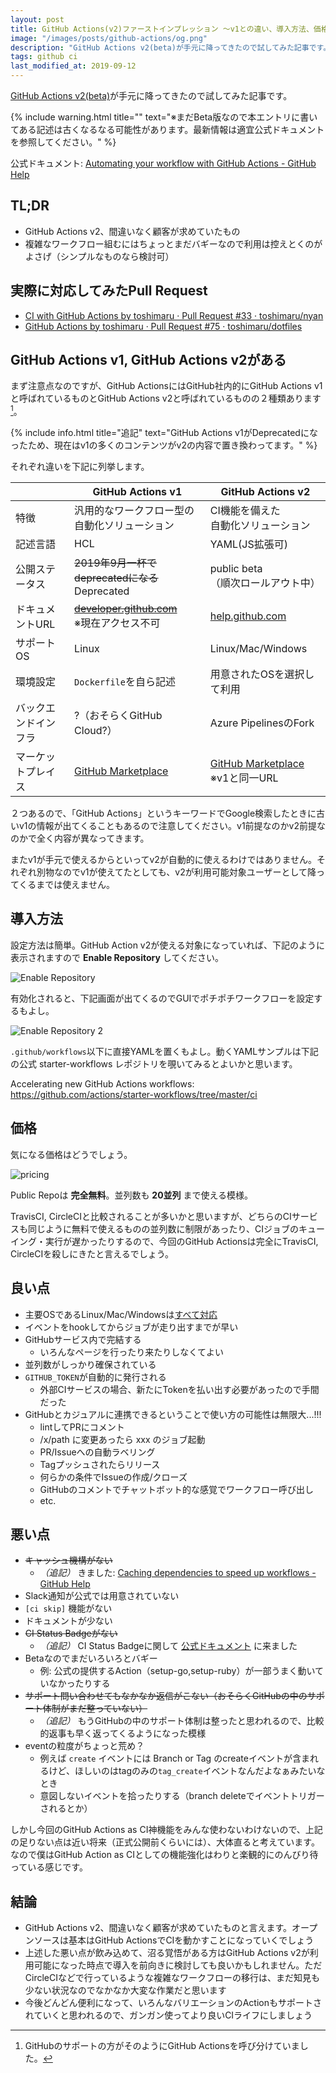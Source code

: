 ```yaml
---
layout: post
title: GitHub Actions(v2)ファーストインプレッション 〜v1との違い、導入方法、価格、良い点・悪い点〜
image: "/images/posts/github-actions/og.png"
description: "GitHub Actions v2(beta)が手元に降ってきたので試してみた記事です。 ※まだBeta版なので本エントリに書いてある記述は古くなるなる可能性があります。最新情報は適宜公式ドキュメントを参照してください。 TL;DR GitHub Actions v2、間違いなく顧客が求めていたもの 複雑なワークフロー組むにはちょっとまだバギーなので利用は控えとくのがよさげ（シンプルなものなら検討可） GitHub Actions v1, GitHub Actions v2がある まず注意点なのですが、GitHub ActionsにはGitHub社内的にGitHub Actions v1と呼ばれているものとGitHub Actions v2と呼ばれているものの２種類あります。それぞれ違いを下記に列挙します。"
tags: github ci
last_modified_at: 2019-09-12
---
```


[GitHub Actions v2(beta)](https://github.com/features/actions)が手元に降ってきたので試してみた記事です。

{% include warning.html title="" text="※まだBeta版なので本エントリに書いてある記述は古くなるなる可能性があります。最新情報は適宜公式ドキュメントを参照してください。" %}

公式ドキュメント: [Automating your workflow with GitHub Actions - GitHub Help](https://help.github.com/en/actions/automating-your-workflow-with-github-actions)

## TL;DR

- GitHub Actions v2、間違いなく顧客が求めていたもの
- 複雑なワークフロー組むにはちょっとまだバギーなので利用は控えとくのがよさげ（シンプルなものなら検討可）

## 実際に対応してみたPull Request

- [CI with GitHub Actions by toshimaru · Pull Request #33 · toshimaru/nyan](https://github.com/toshimaru/nyan/pull/33)
- [GitHub Actions by toshimaru · Pull Request #75 · toshimaru/dotfiles](https://github.com/toshimaru/dotfiles/pull/75)

## GitHub Actions v1, GitHub Actions v2がある

まず注意点なのですが、GitHub ActionsにはGitHub社内的にGitHub Actions v1と呼ばれているものとGitHub Actions v2と呼ばれているものの２種類あります[^1]。

{% include info.html title="追記" text="GitHub Actions v1がDeprecatedになったため、現在はv1の多くのコンテンツがv2の内容で置き換わってます。" %}

それぞれ違いを下記に列挙します。

|    | GitHub Actions v1 | GitHub Actions v2 |
| -- | -- | -- |
| 特徴 | 汎用的なワークフロー型の<br>自動化ソリューション | CI機能を備えた<br>自動化ソリューション |
| 記述言語 | HCL | YAML(JS拡張可) |
| 公開ステータス | ~~2019年9月一杯でdeprecatedになる~~<br>Deprecated | public beta<br>（順次ロールアウト中） |
| ドキュメントURL | ~~[developer.github.com](https://developer.github.com/actions/)~~<br>※現在アクセス不可 | [help.github.com](https://help.github.com/en/actions/automating-your-workflow-with-github-actions) |
| サポートOS | Linux | Linux/Mac/Windows |
| 環境設定 | `Dockerfile`を自ら記述 | 用意されたOSを選択して利用 |
| バックエンドインフラ | ?（おそらくGitHub Cloud?） | Azure PipelinesのFork |
| マーケットプレイス | [GitHub Marketplace](https://github.com/marketplace?type=actions) | [GitHub Marketplace](https://github.com/marketplace?type=actions)<br>※v1と同一URL |

２つあるので、「GitHub Actions」というキーワードでGoogle検索したときに古いv1の情報が出てくることもあるので注意してください。v1前提なのかv2前提なのかで全く内容が異なってきます。

またv1が手元で使えるからといってv2が自動的に使えるわけではありません。それぞれ別物なのでv1が使えてたとしても、v2が利用可能対象ユーザーとして降ってくるまでは使えません。

## 導入方法

設定方法は簡単。GitHub Action v2が使える対象になっていれば、下記のように表示されますので **Enable Repository** してください。

![Enable Repository](/images/posts/github-actions/enable.png)

有効化されると、下記画面が出てくるのでGUIでポチポチワークフローを設定するもよし。

![Enable Repository 2](/images/posts/github-actions/get-started.png)

`.github/workflows`以下に直接YAMLを置くもよし。動くYAMLサンプルは下記の公式 starter-workflows レポジトリを覗いてみるとよいかと思います。

Accelerating new GitHub Actions workflows:
<https://github.com/actions/starter-workflows/tree/master/ci>

## 価格

気になる価格はどうでしょう。

![pricing](/images/posts/github-actions/price.png)

Public Repoは **完全無料**。並列数も **20並列** まで使える模様。

TravisCI, CircleCIと比較されることが多いかと思いますが、どちらのCIサービスも同じように無料で使えるものの並列数に制限があったり、CIジョブのキューイング・実行が遅かったりするので、今回のGitHub Actionsは完全にTravisCI, CircleCIを殺しにきたと言えるでしょう。

## 良い点

- 主要OSであるLinux/Mac/Windowsは[すべて対応](https://help.github.com/en/articles/virtual-environments-for-github-actions#supported-virtual-environments)
- イベントをhookしてからジョブが走り出すまでが早い
- GitHubサービス内で完結する
  - いろんなページを行ったり来たりしなくてよい
- 並列数がしっかり確保されている
- `GITHUB_TOKEN`が自動的に発行される
  - 外部CIサービスの場合、新たにTokenを払い出す必要があったので手間だった
- GitHubとカジュアルに連携できるということで使い方の可能性は無限大...!!!
  - lintしてPRにコメント
  - /x/path に変更あったら xxx のジョブ起動
  - PR/Issueへの自動ラベリング
  - Tagプッシュされたらリリース
  - 何らかの条件でIssueの作成/クローズ
  - GitHubのコメントでチャットボット的な感覚でワークフロー呼び出し
  - etc.

## 悪い点

- ~~キャッシュ機構がない~~
  - _（追記）_ きました: [Caching dependencies to speed up workflows - GitHub Help](https://help.github.com/en/actions/automating-your-workflow-with-github-actions/caching-dependencies-to-speed-up-workflows)
- Slack通知が公式では用意されていない
- `[ci skip]` 機能がない
- ドキュメントが少ない
- ~~CI Status Badgeがない~~
  - _（追記）_ CI Status Badgeに関して [公式ドキュメント](https://help.github.com/en/articles/configuring-a-workflow#adding-a-workflow-status-badge-to-your-repository) に来ました
- Betaなのでまだいろいろとバギー
  - 例: 公式の提供するAction（setup-go,setup-ruby）が一部うまく動いていなかったりする
- ~~サポート問い合わせてもなかなか返信がこない（おそらくGitHubの中のサポート体制がまだ整っていない）~~
  - _（追記）_ もうGitHubの中のサポート体制は整ったと思われるので、比較的返事も早く返ってくるようになった模様
- eventの粒度がちょっと荒め？
  - 例えば `create` イベントには Branch or Tag のcreateイベントが含まれるけど、ほしいのはtagのみの`tag_create`イベントなんだよなぁみたいなとき
  - 意図しないイベントを拾ったりする（branch deleteでイベントトリガーされるとか）

しかし今回のGitHub Actions as CI神機能をみんな使わないわけないので、上記の足りない点は近い将来（正式公開前くらいには）、大体直ると考えています。なので僕はGitHub Action as CIとしての機能強化はわりと楽観的にのんびり待っている感じです。

## 結論

- GitHub Actions v2、間違いなく顧客が求めていたものと言えます。オープンソースは基本はGitHub ActionsでCIを動かすことになっていくでしょう
- 上述した悪い点が飲み込めて、沼る覚悟がある方はGitHub Actions v2が利用可能になった時点で導入を前向きに検討しても良いかもしれません。ただCircleCIなどで行っているような複雑なワークフローの移行は、まだ知見も少ない状況なのでなかなか大変な作業だと思います
- 今後どんどん便利になって、いろんなバリエーションのActionもサポートされていくと思われるので、ガンガン使ってより良いCIライフにしましょう

[^1]: GitHubのサポートの方がそのようにGitHub Actionsを呼び分けていました。
